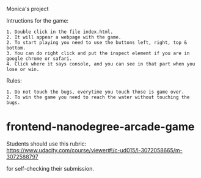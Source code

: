 Monica's project

Intructions for the game:

	1. Double click in the file index.html.
	2. It will appear a webpage with the game.
	2. To start playing you need to use the buttons left, right, top & bottom.
	3. You can do right click and put the inspect element if you are in google chrome or safari.
	4. Click where it says console, and you can see in that part when you lose or win.

Rules:

	1. Do not touch the bugs, everytime you touch those is game over.
	2. To win the game you need to reach the water without touching the bugs. 


frontend-nanodegree-arcade-game
===============================

Students should use this rubric: https://www.udacity.com/course/viewer#!/c-ud015/l-3072058665/m-3072588797

for self-checking their submission.
